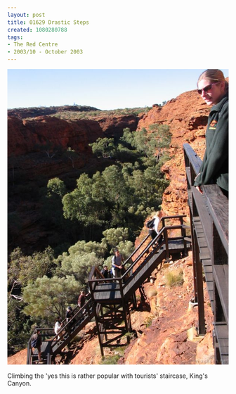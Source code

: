 ```yaml
---
layout: post
title: 01629 Drastic Steps
created: 1080280788
tags:
- The Red Centre
- 2003/10 - October 2003
---
```


<img src="/image/images/img_1629-388.jpg"/>

Climbing the 'yes this is rather popular with tourists' staircase, King's Canyon.
